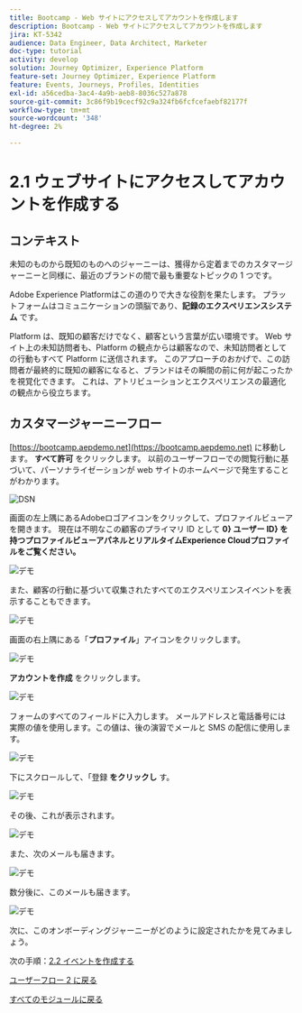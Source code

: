 ```yaml
---
title: Bootcamp - Web サイトにアクセスしてアカウントを作成します
description: Bootcamp - Web サイトにアクセスしてアカウントを作成します
jira: KT-5342
audience: Data Engineer, Data Architect, Marketer
doc-type: tutorial
activity: develop
solution: Journey Optimizer, Experience Platform
feature-set: Journey Optimizer, Experience Platform
feature: Events, Journeys, Profiles, Identities
exl-id: a56cedba-3ac4-4a9b-aeb8-8036c527a878
source-git-commit: 3c86f9b19cecf92c9a324fb6fcfcefaebf82177f
workflow-type: tm+mt
source-wordcount: '348'
ht-degree: 2%

---
```


# 2.1 ウェブサイトにアクセスしてアカウントを作成する

## コンテキスト

未知のものから既知のものへのジャーニーは、獲得から定着までのカスタマージャーニーと同様に、最近のブランドの間で最も重要なトピックの 1 つです。

Adobe Experience Platformはこの道のりで大きな役割を果たします。 プラットフォームはコミュニケーションの頭脳であり、**記録のエクスペリエンスシステム** です。

Platform は、既知の顧客だけでなく、顧客という言葉が広い環境です。 Web サイト上の未知訪問者も、Platform の観点からは顧客なので、未知訪問者としての行動もすべて Platform に送信されます。 このアプローチのおかげで、この訪問者が最終的に既知の顧客になると、ブランドはその瞬間の前に何が起こったかを視覚化できます。 これは、アトリビューションとエクスペリエンスの最適化の観点から役立ちます。

## カスタマージャーニーフロー

[https://bootcamp.aepdemo.net](https://bootcamp.aepdemo.net) に移動します。 **すべて許可** をクリックします。 以前のユーザーフローでの閲覧行動に基づいて、パーソナライゼーションが web サイトのホームページで発生することがわかります。

![DSN](./images/web8.png)

画面の左上隅にあるAdobeロゴアイコンをクリックして、プロファイルビューアを開きます。 現在は不明なこの顧客のプライマリ ID として **0} ユーザー ID} を持つプロファイルビューアパネルとリアルタイムExperience Cloudプロファイルをご覧ください。**

![デモ](./images/pv1.png)

また、顧客の行動に基づいて収集されたすべてのエクスペリエンスイベントを表示することもできます。

![デモ](./images/pv3.png)

画面の右上隅にある「**プロファイル**」アイコンをクリックします。

![デモ](./images/pv4.png)

**アカウントを作成** をクリックします。

![デモ](./images/pv5.png)

フォームのすべてのフィールドに入力します。 メールアドレスと電話番号には実際の値を使用します。この値は、後の演習でメールと SMS の配信に使用します。

![デモ](./images/pv7.png)

下にスクロールして、「登録 **をクリックし** す。

![デモ](./images/pv8.png)

その後、これが表示されます。

![デモ](./images/pv9.png)

また、次のメールも届きます。

![デモ](./images/pv10.png)

数分後に、このメールも届きます。

![デモ](./images/pv11.png)

次に、このオンボーディングジャーニーがどのように設定されたかを見てみましょう。

次の手順：[2.2 イベントを作成する ](./ex2.md)

[ユーザーフロー 2 に戻る](./uc2.md)

[すべてのモジュールに戻る](../../overview.md)

